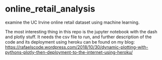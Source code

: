# online_retail_analysis
examine the UC Irvine online retail dataset using machine learning.

The most interesting thing in this repo is the jupyter notebook with the dash and plotly stuff. It needs the csv file to run, and further description of the code and its deployment using heroku can be found on my blog: https://rafaelscode.wordpress.com/2018/10/30/dynamic-plotting-with-pythons-plotly-then-deployment-to-the-internet-using-heroku/ 


